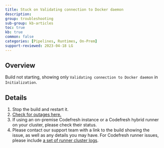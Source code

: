 ```yaml
---
title: Stuck on Validating connection to Docker daemon
description: 
group: troubleshooting
sub-group: kb-articles
toc: true
kb: true
common: false
categories: [Pipelines, Runtimes, On-Prem]
support-reviewed: 2023-04-18 LG
---
```


## Overview

Build not starting, showing only `Validating connection to Docker daemon` in `Initialization`.

## Details

1. Stop the build and restart it.
2. [Check for outages here.](https://status.codefresh.io)
3. If using an on-premise Codefresh instance or a Codefresh hybrid runner on your cluster, please check their status.
4. Please contact our support team with a link to the build showing the issue, as well as any details you may have. For Codefresh runner issues, please include [a set of runner cluster logs](https://github.com/codefresh-support/hybrid-runner-support).
